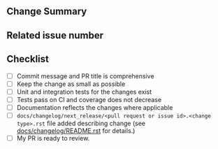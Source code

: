<!-- Thank you for your contribution! -->
<!-- Unless your change is trivial, please create an issue to discuss the change before creating a PR -->
<!-- See https://github.com/MobileTeleSystems/onetl/blob/develop/CONTRIBUTING.rst for help on Contributing -->
<!-- PLEASE DO **NOT** put issue ids in the PR title! Instead, add a descriptive title and put ids in the body -->

## Change Summary

<!-- Please give a short summary of the changes. -->

## Related issue number

<!-- Are there any issues opened that will be resolved by merging this change? -->
<!-- WARNING: please use "fix #123" style references so the issue is closed when this PR is merged. -->

## Checklist

* [ ] Commit message and PR title is comprehensive
* [ ] Keep the change as small as possible
* [ ] Unit and integration tests for the changes exist
* [ ] Tests pass on CI and coverage does not decrease
* [ ] Documentation reflects the changes where applicable
* [ ] `docs/changelog/next_release/<pull request or issue id>.<change type>.rst` file added describing change
  (see [docs/changelog/README.rst](https://github.com/MobileTeleSystems/onetl/blob/develop/docs/changelog/README.rst) for details.)
* [ ] My PR is ready to review.
